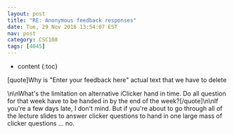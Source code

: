 ```yaml
---
layout: post
title: "RE: Anonymous feedback responses"
date: Tue, 29 Nov 2016 13:54:07 EST
nav: post
category: CSC108
tags: [4045]
---
```


* content
{:toc}

[quote]Why is "Enter your feedback here" actual text that we have to delete
<!-- more -->
<p>\n\nWhat's the limitation on alternative iClicker hand in time. Do all question for that week have to be handed in by the end of the week?[/quote]\n\nIf you're a few days late, I don't mind. But if you're about to go through all of the lecture slides to answer clicker questions to hand in one large mass of clicker questions ... no.</p>
